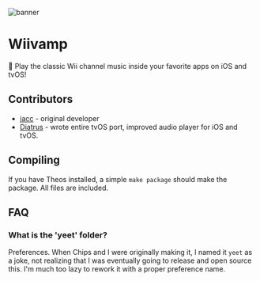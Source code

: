 ![banner](https://github.com/jacc/wiivamp/blob/master/assets/Wiivamp%204.0%20Banner.png?raw=true)

# Wiivamp
🎼 Play the classic Wii channel music inside your favorite apps on iOS and tvOS!


## Contributors

- [jacc](https://lafond.dev) - original developer
- [Diatrus](https://diatr.us) - wrote entire tvOS port, improved audio player for iOS and tvOS.

## Compiling

If you have Theos installed, a simple `make package` should make the package. All files are included.

## FAQ

### What is the 'yeet' folder?
Preferences. When Chips and I were originally making it, I named it `yeet` as a joke, not realizing that I was eventually going to release and open source this. I'm much too lazy to rework it with a proper preference name.
